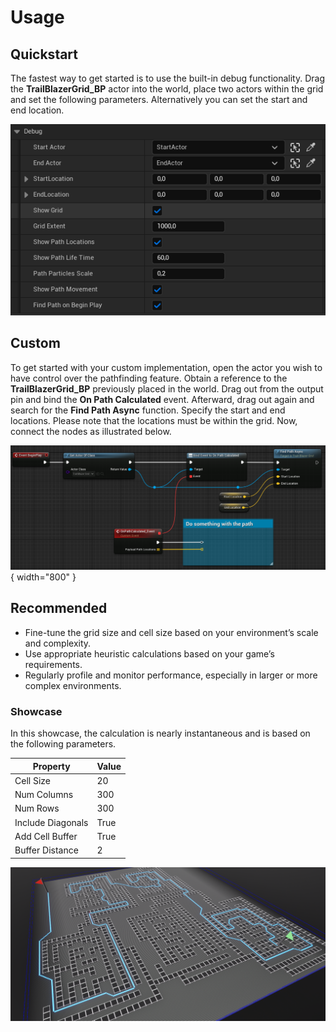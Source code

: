 # Usage

## Quickstart

The fastest way to get started is to use the built-in debug functionality. Drag the **TrailBlazerGrid_BP** actor into the world, place two actors within the grid and set the following parameters. Alternatively you can set the start and end location.

![Quickstart](../assets/images/trail-blazer/quickstart.PNG)

## Custom

To get started with your custom implementation, open the actor you wish to have control over the pathfinding feature. Obtain a reference to the **TrailBlazerGrid_BP** previously placed in the world. Drag out from the output pin and bind the **On Path Calculated** event. Afterward, drag out again and search for the **Find Path Async** function.
Specify the start and end locations. Please note that the locations must be within the grid. Now, connect the nodes as illustrated below.

![Get Path Locations](../assets/images/trail-blazer/custom-setup-1.PNG){ width="800" }

## Recommended

- Fine-tune the grid size and cell size based on your environment’s scale and complexity.
- Use appropriate heuristic calculations based on your game’s requirements.
- Regularly profile and monitor performance, especially in larger or more complex environments.

### Showcase

In this showcase, the calculation is nearly instantaneous and is based on the following parameters.

| Property                 | Value    |
| ------------------------ | ------- |
| Cell Size| 20 |
| Num Columns | 300 |
| Num Rows | 300 |
| Include Diagonals | True |
| Add Cell Buffer | True |
| Buffer Distance | 2 |

![Get Path Locations](../assets/images/trail-blazer/example.PNG)
